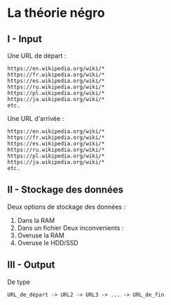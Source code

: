 # La théorie négro

## I - Input
Une URL de départ :
```
https://en.wikipedia.org/wiki/*
https://fr.wikipedia.org/wiki/*
https://es.wikipedia.org/wiki/*
https://ru.wikipedia.org/wiki/*
https://pl.wikipedia.org/wiki/*
https://ja.wikipedia.org/wiki/*
etc.
```
Une URL d'arrivée :
```
https://en.wikipedia.org/wiki/*
https://fr.wikipedia.org/wiki/*
https://es.wikipedia.org/wiki/*
https://ru.wikipedia.org/wiki/*
https://pl.wikipedia.org/wiki/*
https://ja.wikipedia.org/wiki/*
etc.
```

## II - Stockage des données
Deux options de stockage des données :
1. Dans la RAM
2. Dans un fichier
Deux inconvenients :
1. Overuse la RAM
2. Overuse le HDD/SSD


## III - Output
De type
```
URL_de_départ -> URL2 -> URL3 -> ... -> URL_de_fin
```
